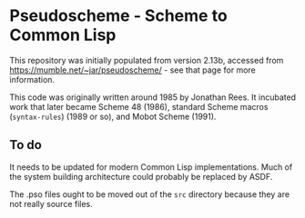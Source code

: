 # Pseudoscheme - Scheme to Common Lisp

This repository was initially populated from version 2.13b, accessed
from https://mumble.net/~jar/pseudoscheme/ - see that page for more
information.

This code was originally written around 1985 by Jonathan Rees.  It
incubated work that later became Scheme 48 (1986), standard Scheme
macros (`syntax-rules`) (1989 or so), and Mobot Scheme (1991).

## To do

It needs to be updated for modern Common Lisp implementations.  Much
of the system building architecture could probably be replaced by
ASDF.

The .pso files ought to be moved out of the `src` directory because
they are not really source files.
